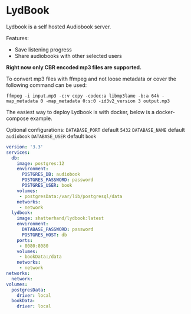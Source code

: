 # LydBook

Lydbook is a self hosted Audiobook server.

Features:

- Save listening progress
- Share audiobooks with other selected users

**Right now only CBR encoded mp3 files are supported.**

To convert mp3 files with ffmpeg and not loose metadata or cover the following command can be used:

`ffmpeg -i input.mp3 -c:v copy -codec:a libmp3lame -b:a 64k -map_metadata 0 -map_metadata 0:s:0 -id3v2_version 3 output.mp3`

The easiest way to deploy Lydbook is with docker, below is a docker-compose example.

Optional configurations:
`DATABASE_PORT` default `5432`
`DATABASE_NAME` default `audiobook`
`DATABASE_USER` default `book`

```yml
version: '3.3'
services:
  db:
    image: postgres:12
    environment:
      POSTGRES_DB: audiobook
      POSTGRES_PASSWORD: password
      POSTGRES_USER: book
    volumes:
     - postgresData:/var/lib/postgresql/data
    networks:
     - network
  lydbook:
    image: shatterhand/lydbook:latest
    environment:
      DATABASE_PASSWORD: password
      POSTGRES_HOST: db
    ports:
     - 8080:8080
    volumes:
     - bookData:/data
    networks:
     - network
networks:
  network:
volumes:
  postgresData:
    driver: local
  bookData:
    driver: local

```
